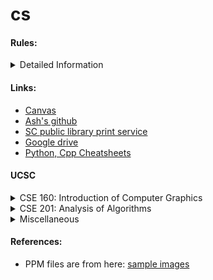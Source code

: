 # cs

#### Rules:

<details>
  <summary>Detailed Information</summary>
  <pre>
    - Language of code : C/C++ + Python
    - Format of Images used:
        - PPM
    - Question with hard answers:
        - 1D or 2D array for image representation
        - Array of Structures or Structure of Arrays 
        - I choose Structure of 2d Arrays for now.
    - Function naming:
        - Class names: First letter capital
        - functoins, var names etc: camel case
        - private members: m_CamelCaseName
        - pCamelCaseName
        - mCamelCaseName
    -  Conventions: https://google.github.io/styleguide/cppguide.html
    - Use native api for rendering purposes!
        - Use metal and its associated system.
  </pre>
</details>

#### Links:

- <a href="https://canvas.ucsc.edu" style="color: inherit; text-decoration: underline;">Canvas</a>
- <a href="https://github.com/ashwanirathee" style="color: inherit; text-decoration: underline;">Ash's github</a>
- <a href="https://www.santacruzpl.org/services/wireless-printing/" style="color: inherit; text-decoration: underline;">SC public library print service</a>
- <a href="https://drive.google.com" style="color: inherit; text-decoration: underline;">Google drive</a>
- <a href="apps/cheatsheets/" style="color: inherit; text-decoration: underline;">Python, Cpp Cheatsheets</a>

#### UCSC

<details>
  <summary>CSE 160: Introduction of Computer Graphics</summary>
<ul>
<li>
<a href="https://canvas.ucsc.edu/courses/78931" style="color: inherit; text-decoration: underline;">Prof James's course page</a>
</li>
<li>
<a href="https://piazza.com/class" style="color: inherit; text-decoration: underline;">Prof James's piazza </a>
</li>
</ul>
</details>

<details>
  <summary>CSE 201: Analysis of Algorithms</summary>
  <ul>
  <li>
  <a href="https://users.soe.ucsc.edu/~sesh/" style="color: inherit; text-decoration: underline;">Prof Sesh's webpage</a>
  </li>
  <li>
  <a href="https://users.soe.ucsc.edu/~sesh/Teaching/2025/CSE201/index.html" style="color: inherit; text-decoration: underline;">Prof Sesh's class webpage</a>
  </li>
  <li>
  <a href="https://edstem.org/us/courses/71554/discussion/6078915" style="color: inherit; text-decoration: underline;">Prof Sesh's ed discussion</a>
  </li>
  <li>
  <a href="https://richardhammack.github.io/BookOfProof/"  style="color: inherit; text-decoration: underline;">Book of Proof for learning how to write proofs</a>
  </li>
  </ul>
</details>

<details>
  <summary>Miscellaneous</summary>
  <ul>
  <li>
    <a href="https://groups.google.com/a/ucsc.edu/g/tajobs-group" style="color: inherit; text-decoration: underline;"> TA opportunities</a>
  </li>
  <li>
  <a href="https://pgealerts.alerts.pge.com/outage-tools/outage-map/" style="color: inherit; text-decoration: underline;"> Power Outage Map</a>
  </li>
  <li>
  <a href="https://rt.scmetro.org/home" style="color: inherit; text-decoration: underline;"> SC Metro Real Time Maps</a>
  </li>
  https://www.scmtd.com/en/routes/schedule/202521/17/wd_ob
    <li>
  <a href="https://www.scmtd.com/en/routes/schedule/202521/17/wd_ob" style="color: inherit; text-decoration: underline;"> SC Metro Schedules</a>
  </li>
  </ul>
</details>

#### References:

- PPM files are from here: <a href="https://www.cs.cornell.edu/courses/cs664/2003fa/images/" style="color: inherit; text-decoration: underline;">sample images</a>
